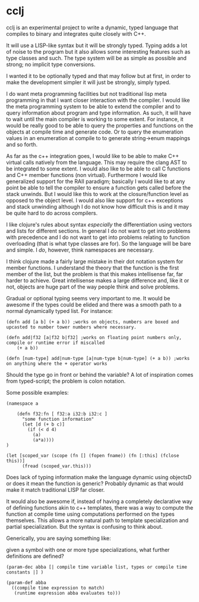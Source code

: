 cclj
====

cclj is an experimental project to write a dynamic, typed language that compiles to binary and integrates quite closely with C++.  


It will use a LISP-like syntax but it will be strongly typed.  Typing adds a lot of noise to the program but it also allows some interesting features
such as type classes and such.  The type system will be as simple as possible and strong; no implicit type conversions.  


I wanted it to be optionally typed and that may follow but at first, in order to make the development simpler it will just be strongly, simply typed.


I do want meta programming facilities but not traditional lisp meta programming in that I want closer interaction with the compiler.  I would like the
meta programming system to be able to extend the compiler and to query information about program and type information.  As such, it will have to wait
until the main compiler is working to some extent.  For instance, it would be really good to be able to query the properties and functions on the
objects at compile time and generate code.  Or to query the enumeration values in an enumeration at compile to to generate string->enum mappings and
so forth.  


As far as the c++ integration goes, I would like to be able to make C++ virtual calls natively from the language.  This may require the clang AST to be
integrated to some extent.  I would also like to be able to call C functions and C++ member functions (non virtual).  Furthermore I would like
generalized support for the RAII paradigm; basically I would like to at any point be able to tell the compiler to ensure a function gets called before
the stack unwinds.  But I would like this to work at the closure/function level as opposed to the object level.  I would
also like support for c++ exceptions and stack unwinding although I do not know how difficult this is and it may be quite hard to do across compilers.


I like clojure's rules about syntax *especially* the differentiation using vectors and lists for different sections.  In general I do not want to get
into problems with precedence and I do not want to get into problems relating to function overloading (that is what type classes are for).  So the
language will be bare and simple.  I *do*, however, think namespaces are necessary.


I think clojure made a fairly large mistake in their dot notation system for member functions.  I understand the theory that the function is the first
member of the list, but the problem is that this makes intellisense far, far harder to achieve.  Great intellisense makes a large difference and,
like it or not, objects are huge part of the way people think and solve problems.


Gradual or optional typing seems very important to me.  It would be awesome if the types could be elided and there was a smooth path
to a normal dynamically typed list.  For instance:

    (defn add [a b] (+ a b)) ;works on objects, numbers are boxed and upcasted to number tower numbers where necessary.
	
	(defn add|f32 [a|f32 b|f32] ;works on floating point numbers only, compile or runtime error if miscalled
		(+ a b))
		
	(defn [num-type] add|num-type [a|num-type b|num-type] (+ a b)) ;works on anything where the + operator works


	
Should the type go in front or behind the variable?  A lot of inspiration comes from typed-script; the problem is colon notation.

	
Some possible examples:

	(namespace a
		
		(defn f32:fn [ f32:a i32:b i32:c ]
		  "some function information"
		  (let [d (+ b c)]
			(if (< d 4)
			  (a)
			  (a*a))))
	)
	
	(let [scoped_var (scope (fn [] (fopen fname)) (fn [:this] (fclose this))]
		  (fread (scoped_var.this)))
		  
		  
Does lack of typing information make the language dynamic using objectsD
or does it mean the function is generic?  Probably dynamic as that would
make it match traditional LISP far closer.

It would also be awesome if, instead of having a completely declarative way
of defining functions akin to c++ templates, there was a way to compute the function
at compile time using computations performed on the types themselves.  This allows
a more natural path to template specialization and partial specialization.  But the
syntax is confusing to think about.

Generically, you are saying something like:

given a symbol with one or more type specializations, what further definitions
are defined?

    (param-dec abba [| compile time variable list, types or compile time constants |] )
	
    (param-def abba
	  ((compile time expression to match)
	   (runtime expression abba evaluates to)))